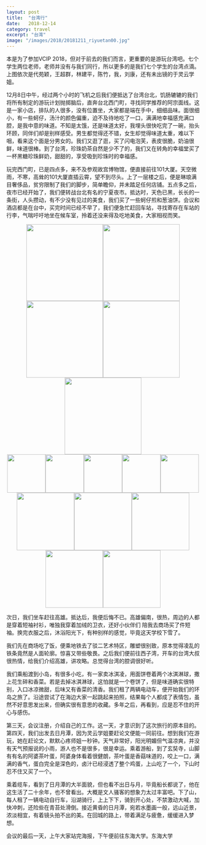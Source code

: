 ```yaml
---
layout: post
title:  "台湾行"
date:   2018-12-14
category: travel
excerpt: "台湾"
image: "/images/2018/20181211_riyuetan00.jpg"
---
```


本是为了参加VCIP 2018，但对于前去的我们而言，更重要的是游玩台湾吧。七个学生两位老师，老师并没有与我们同行，所以更多的是我们七个学生的台湾点滴。上图依次是代苑颖，王超群，林建平，陈竹，我，刘康，还有未出镜的于灵云学姐。

12月8日中午，经过两个小时的飞机之后我们便抵达了台湾台北，饥肠辘辘的我们将所有制定的游玩计划抛掷脑后，直奔台北西门町，寻找同学推荐的阿宗面线。这是一家小店，排队的人很多，没有位置坐，大家都是端在手中，细细品味。面很细小，有一些蚵仔，汤汁的颜色偏重，迫不及待地吃了一口，满满地幸福感充满口腔，是我中意的味道。不知是太饿，还是味道太好，我埋头很快吃完了一碗，抬头环顾，同伴们却是别样感受。男生都觉得还不错，女生却觉得味道太重，难以下咽，看来这个面是分男女的。我们又逛了逛，买了闪电泡芙，表皮很脆，奶油很鲜，味道很棒。到了台湾，珍珠奶茶自然是少不了的，我们又在转角的幸福堂买了一杯黑糖珍珠鲜奶，甜甜的，享受吸到珍珠时的幸福感。

玩完西门町，已是四点多，来不及参观故宫博物馆，便直接前往101大厦。天空微雨，不寒，高耸的101大厦直插云霄，望不到尽头。上了一层楼之后，便是琳琅满目奢侈品，贫穷限制了我们的脚步，简单瞻仰，并未踏足任何店铺。五点多之后，夜市已经开始了，我们便转战台北有名的宁夏夜市。抵达时，天色已黑，长长的一条街，人头攒动，有不少没有见过的美食，我们买了一些蚵仔煎和葱油饼。会议和酒店都是在台中，买完时间已经不早了，我们便急忙赶回车站，寻找寄存在车站的行李，气喘吁吁地坐在候车室，拎着还没来得及吃地美食，大家相视而笑。


<center class="half">
    <img src="{{ "/images/2018/20181211_riyuetan01.jpg" | absolute_url }}" alt="" height="200" /><img src="{{ "/images/2018/20181211_riyuetan02.jpg" | absolute_url }}" alt="" height="200"/><img src="{{ "/images/2018/20181211_riyuetan12.jpg" | absolute_url }}" alt="" height="200"/><img src="{{ "/images/2018/20181211_riyuetan13.jpg" | absolute_url }}" alt="" height="200"/><img src="{{ "/images/2018/20181211_riyuetan03.jpg" | absolute_url }}" alt="" height="200"/>
</center>

<center class="half">
    <img src="{{ "/images/2018/20181211_riyuetan01.jpg" | absolute_url }}" alt="" height="100" /><img src="{{ "/images/2018/20181211_riyuetan02.jpg" | absolute_url }}" alt="" height="100"/><img src="{{ "/images/2018/20181211_riyuetan12.jpg" | absolute_url }}" alt="" height="100"/><img src="{{ "/images/2018/20181211_riyuetan13.jpg" | absolute_url }}" alt="" height="100"/><img src="{{ "/images/2018/20181211_riyuetan03.jpg" | absolute_url }}" alt="" height="100"/>
</center>

<center class="half">
    <img src="{{ "/images/2018/20181211_riyuetan01.jpg" | absolute_url }}" alt="" height="150" /><img src="{{ "/images/2018/20181211_riyuetan02.jpg" | absolute_url }}" alt="" height="150"/><img src="{{ "/images/2018/20181211_riyuetan12.jpg" | absolute_url }}" alt="" height="150"/><img src="{{ "/images/2018/20181211_riyuetan13.jpg" | absolute_url }}" alt="" height="150"/><img src="{{ "/images/2018/20181211_riyuetan03.jpg" | absolute_url }}" alt="" height="150"/>
</center>

次日，我们坐车赶往高雄。抵达后，我便后悔不已。高雄偏南，很热，周边的人都是穿着短袖衬衫，唯独我穿着加绒的卫衣，还好小伙伴们
陪我去商场买了件短袖。换完衣服之后，沐浴阳光下，有种别样的感觉，毕竟这天学校下雪了。

我们先在商场吃了饭，便乘地铁去了驳二艺术特区，雕塑很别致，原本觉得凌乱的铁条竟然是人面轮廓。惊喜又带些敬畏。之后我们便前往西子湾，开车的台湾大叔很热情，给我们介绍高雄，讲攻略。总觉得台湾的腔调很好听。

我们乘船渡到小岛，有很多小吃，有一家卖冰淇凌，用面饼卷着两个冰淇淋球，撒上花生碎和香菜。若是去掉冰淇淋球，这怕就是一个卷饼了，但是味道确实很特别，入口冰凉微甜，后味又有香菜的清香。我们租了两辆电动车，便开始我们的环岛之旅了。沿途尝试了在海边大家一起跳起来拍照，结果每个人都成了表情包，虽然不好意思发出来，但确实很有意思的收藏。多年之后，再看到，应是忍不住的开心与感伤。

第三天，会议注册，介绍自己的工作。这一天，才意识到了这次旅行的原本目的。第四天，我们出发去日月潭，因为灵云学姐要赶论文便能一同前往。想到我们在游玩，她在赶论文，默默心疼师姐一秒钟。天气非常好，阳光明媚但气温凉爽，并没有天气预报说的小雨，游人也不是很多，很是幸运。乘着游船，到了玄奘寺，山脚有有名的阿婆茶叶蛋，阿婆身体看着很健朗，茶叶蛋是香菇味道的，咬上一口，满满的香气，蛋白完全是深色的，卤汁已经浸透了整个鸡蛋，上山吃了一个，下山时忍不住又买了一个。

乘着缆车，看到了日月潭的大半面貌，但也看不出日与月，毕竟船长都说了，他在这生活了二十余年，也不曾看出。大概是文人骚客的想象力太过丰富吧。下了山，每人租了一辆电动自行车，沿湖骑行，上上下下，骑到开心处，不禁激动大喊，加快冲刺，还险些在青苔处滑倒。接近黄昏的日月潭，宛若水墨画一般，远山近景，浓淡相宜，有着镜头拍不出的美。在回城的路上，带着满足与疲惫，缓缓进入梦想。

会议的最后一天，上午大家站完海报，下午便前往东海大学。东海大学
